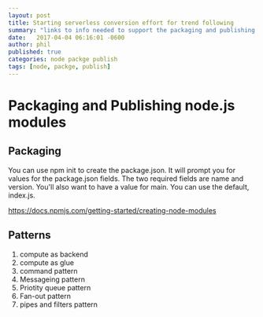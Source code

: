 ```yaml
---
layout: post
title: Starting serverless conversion effort for trend following
summary: "links to info needed to support the packaging and publishing of node modules."
date:   2017-04-04 06:16:01 -0600
author: phil
published: true
categories: node packge publish
tags: [node, packge, publish]
---
```

# Packaging and Publishing node.js modules
## Packaging
You can use npm init to create the package.json. It will prompt you for values for the package.json fields. The two required fields are name and version. You'll also want to have a value for main. You can use the default, index.js.

https://docs.npmjs.com/getting-started/creating-node-modules

## Patterns
1. compute as backend
2. compute as glue
3. command pattern
4. Messageing pattern
5. Priotity queue pattern
6. Fan-out pattern
7. pipes and filters pattern



